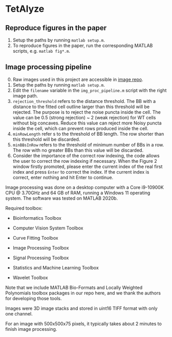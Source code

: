# TetAlyze
## Reproduce figures in the paper
1. Setup the paths by running `matlab setup.m`.
2. To reproduce figures in the paper, run the corresponding MATLAB scripts, e.g. 	`matlab fig*.m`.


## Image processing pipeline
0. Raw images used in this project are accessible in [image repo](https://github.com/murphygroup/PearsonGroupImages).
1. Setup the paths by running `matlab setup.m`.
2. Edit the `filename` variable in the `img_proc_pipeline.m` script with the right image path.
3. `rejection_threshold` refers to the distance threshold. The BB with a distance to the fitted
cell outline larger than this threshold will be rejected. The purpose is to reject the noise
puncta inside the cell. The value can be 0.5 (strong rejection) ~ 2 (weak rejection) for WT
cells without big concaves. 
Reduce this value can reject more Noisy puncta inside the cell, which can prevent rows
produced inside the cell.
4. `minRowLength` refer s to the threshold of BB length. The row shorter than this threshold
will be discarded.
5. `minBBsInRow` refers to the threshold of minimum number of BBs in a row. The row with
no greater BBs than this value will be discarded.
6. Consider the importance of the correct row indexing, the code allows the user to correct
the row indexing if necessary. When the Figure 2 window firstly promoted, please enter
the current index of the real first index and press `Enter` to correct the index. If the current
index is correct, enter nothing and hit Enter to continue. 

Image processing was done on a desktop computer with a Core i9-10900K CPU @ 3.70GHz and 64 GB of RAM, running a Windows 11 operating system. The software was tested on MATLAB 2020b.

Required toolbox:
- Bioinformatics Toolbox

- Computer Vision System Toolbox

- Curve Fitting Toolbox

- Image Processing Toolbox

- Signal Processing Toolbox

- Statistics and Machine Learning Toolbox

- Wavelet Toolbox

Note that we include MATLAB Bio-Formats and Locally Weighted Polynomials toolbox packages in our repo here, and we thank the authors for developing those tools.

Images were 3D image stacks and stored in uint16 TIFF format with only one channel. 

For an image with 500x500x75 pixels, it typically takes about 2 minutes to finish image processing.
